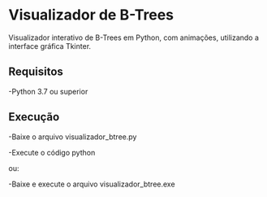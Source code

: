 # Visualizador de B-Trees
Visualizador interativo de B-Trees em Python, com animações, utilizando a interface gráfica Tkinter.
## Requisitos
-Python 3.7 ou superior
## Execução
-Baixe o arquivo visualizador_btree.py

-Execute o código python

ou:

-Baixe e execute o arquivo visualizador_btree.exe
